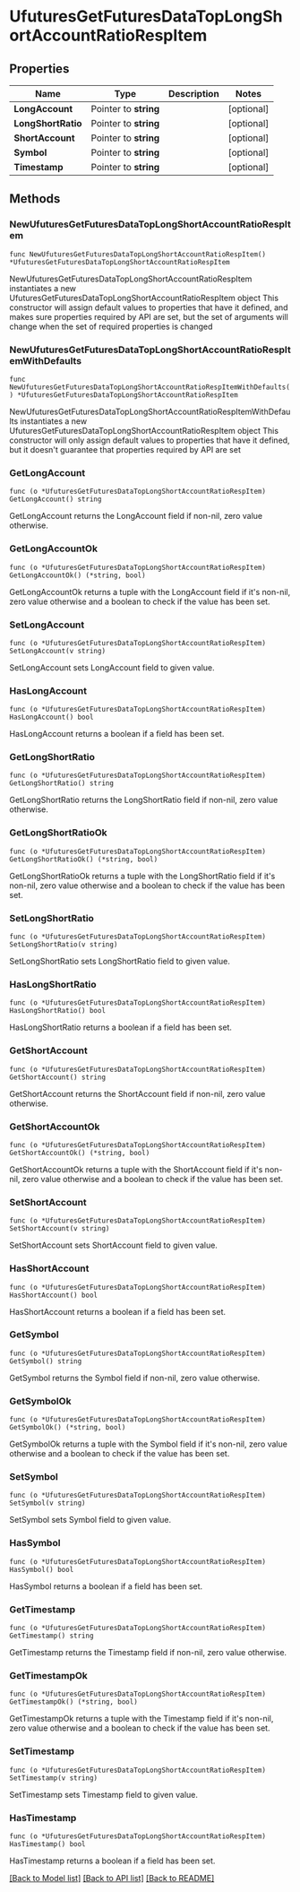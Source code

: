 # UfuturesGetFuturesDataTopLongShortAccountRatioRespItem

## Properties

Name | Type | Description | Notes
------------ | ------------- | ------------- | -------------
**LongAccount** | Pointer to **string** |  | [optional] 
**LongShortRatio** | Pointer to **string** |  | [optional] 
**ShortAccount** | Pointer to **string** |  | [optional] 
**Symbol** | Pointer to **string** |  | [optional] 
**Timestamp** | Pointer to **string** |  | [optional] 

## Methods

### NewUfuturesGetFuturesDataTopLongShortAccountRatioRespItem

`func NewUfuturesGetFuturesDataTopLongShortAccountRatioRespItem() *UfuturesGetFuturesDataTopLongShortAccountRatioRespItem`

NewUfuturesGetFuturesDataTopLongShortAccountRatioRespItem instantiates a new UfuturesGetFuturesDataTopLongShortAccountRatioRespItem object
This constructor will assign default values to properties that have it defined,
and makes sure properties required by API are set, but the set of arguments
will change when the set of required properties is changed

### NewUfuturesGetFuturesDataTopLongShortAccountRatioRespItemWithDefaults

`func NewUfuturesGetFuturesDataTopLongShortAccountRatioRespItemWithDefaults() *UfuturesGetFuturesDataTopLongShortAccountRatioRespItem`

NewUfuturesGetFuturesDataTopLongShortAccountRatioRespItemWithDefaults instantiates a new UfuturesGetFuturesDataTopLongShortAccountRatioRespItem object
This constructor will only assign default values to properties that have it defined,
but it doesn't guarantee that properties required by API are set

### GetLongAccount

`func (o *UfuturesGetFuturesDataTopLongShortAccountRatioRespItem) GetLongAccount() string`

GetLongAccount returns the LongAccount field if non-nil, zero value otherwise.

### GetLongAccountOk

`func (o *UfuturesGetFuturesDataTopLongShortAccountRatioRespItem) GetLongAccountOk() (*string, bool)`

GetLongAccountOk returns a tuple with the LongAccount field if it's non-nil, zero value otherwise
and a boolean to check if the value has been set.

### SetLongAccount

`func (o *UfuturesGetFuturesDataTopLongShortAccountRatioRespItem) SetLongAccount(v string)`

SetLongAccount sets LongAccount field to given value.

### HasLongAccount

`func (o *UfuturesGetFuturesDataTopLongShortAccountRatioRespItem) HasLongAccount() bool`

HasLongAccount returns a boolean if a field has been set.

### GetLongShortRatio

`func (o *UfuturesGetFuturesDataTopLongShortAccountRatioRespItem) GetLongShortRatio() string`

GetLongShortRatio returns the LongShortRatio field if non-nil, zero value otherwise.

### GetLongShortRatioOk

`func (o *UfuturesGetFuturesDataTopLongShortAccountRatioRespItem) GetLongShortRatioOk() (*string, bool)`

GetLongShortRatioOk returns a tuple with the LongShortRatio field if it's non-nil, zero value otherwise
and a boolean to check if the value has been set.

### SetLongShortRatio

`func (o *UfuturesGetFuturesDataTopLongShortAccountRatioRespItem) SetLongShortRatio(v string)`

SetLongShortRatio sets LongShortRatio field to given value.

### HasLongShortRatio

`func (o *UfuturesGetFuturesDataTopLongShortAccountRatioRespItem) HasLongShortRatio() bool`

HasLongShortRatio returns a boolean if a field has been set.

### GetShortAccount

`func (o *UfuturesGetFuturesDataTopLongShortAccountRatioRespItem) GetShortAccount() string`

GetShortAccount returns the ShortAccount field if non-nil, zero value otherwise.

### GetShortAccountOk

`func (o *UfuturesGetFuturesDataTopLongShortAccountRatioRespItem) GetShortAccountOk() (*string, bool)`

GetShortAccountOk returns a tuple with the ShortAccount field if it's non-nil, zero value otherwise
and a boolean to check if the value has been set.

### SetShortAccount

`func (o *UfuturesGetFuturesDataTopLongShortAccountRatioRespItem) SetShortAccount(v string)`

SetShortAccount sets ShortAccount field to given value.

### HasShortAccount

`func (o *UfuturesGetFuturesDataTopLongShortAccountRatioRespItem) HasShortAccount() bool`

HasShortAccount returns a boolean if a field has been set.

### GetSymbol

`func (o *UfuturesGetFuturesDataTopLongShortAccountRatioRespItem) GetSymbol() string`

GetSymbol returns the Symbol field if non-nil, zero value otherwise.

### GetSymbolOk

`func (o *UfuturesGetFuturesDataTopLongShortAccountRatioRespItem) GetSymbolOk() (*string, bool)`

GetSymbolOk returns a tuple with the Symbol field if it's non-nil, zero value otherwise
and a boolean to check if the value has been set.

### SetSymbol

`func (o *UfuturesGetFuturesDataTopLongShortAccountRatioRespItem) SetSymbol(v string)`

SetSymbol sets Symbol field to given value.

### HasSymbol

`func (o *UfuturesGetFuturesDataTopLongShortAccountRatioRespItem) HasSymbol() bool`

HasSymbol returns a boolean if a field has been set.

### GetTimestamp

`func (o *UfuturesGetFuturesDataTopLongShortAccountRatioRespItem) GetTimestamp() string`

GetTimestamp returns the Timestamp field if non-nil, zero value otherwise.

### GetTimestampOk

`func (o *UfuturesGetFuturesDataTopLongShortAccountRatioRespItem) GetTimestampOk() (*string, bool)`

GetTimestampOk returns a tuple with the Timestamp field if it's non-nil, zero value otherwise
and a boolean to check if the value has been set.

### SetTimestamp

`func (o *UfuturesGetFuturesDataTopLongShortAccountRatioRespItem) SetTimestamp(v string)`

SetTimestamp sets Timestamp field to given value.

### HasTimestamp

`func (o *UfuturesGetFuturesDataTopLongShortAccountRatioRespItem) HasTimestamp() bool`

HasTimestamp returns a boolean if a field has been set.


[[Back to Model list]](../README.md#documentation-for-models) [[Back to API list]](../README.md#documentation-for-api-endpoints) [[Back to README]](../README.md)


